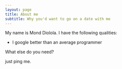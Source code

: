 ```yaml
---
layout: page
title: About me
subtitle: Why you'd want to go on a date with me
---
```


My name is Mond Diolola. I have the following qualities:

- I google better than an average programmer

What else do you need?

just ping me.
